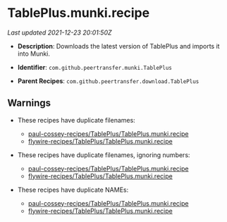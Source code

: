 # TablePlus.munki.recipe

_Last updated 2021-12-23 20:01:50Z_

- **Description**: Downloads the latest version of TablePlus and imports it into Munki.

- **Identifier**: `com.github.peertransfer.munki.TablePlus`

- **Parent Recipes**: `com.github.peertransfer.download.TablePlus`


## Warnings

- These recipes have duplicate filenames:
    - [paul-cossey-recipes/TablePlus/TablePlus.munki.recipe](/autopkg-dupe-tracker/paul-cossey-recipes/TablePlus/TablePlus.munki.recipe)
    - [flywire-recipes/TablePlus/TablePlus.munki.recipe](/autopkg-dupe-tracker/flywire-recipes/TablePlus/TablePlus.munki.recipe)

- These recipes have duplicate filenames, ignoring numbers:
    - [paul-cossey-recipes/TablePlus/TablePlus.munki.recipe](/autopkg-dupe-tracker/paul-cossey-recipes/TablePlus/TablePlus.munki.recipe)
    - [flywire-recipes/TablePlus/TablePlus.munki.recipe](/autopkg-dupe-tracker/flywire-recipes/TablePlus/TablePlus.munki.recipe)

- These recipes have duplicate NAMEs:
    - [paul-cossey-recipes/TablePlus/TablePlus.munki.recipe](/autopkg-dupe-tracker/paul-cossey-recipes/TablePlus/TablePlus.munki.recipe)
    - [flywire-recipes/TablePlus/TablePlus.munki.recipe](/autopkg-dupe-tracker/flywire-recipes/TablePlus/TablePlus.munki.recipe)